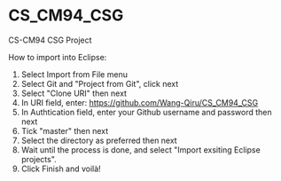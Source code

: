# CS_CM94_CSG
CS-CM94 CSG Project

How to import into Eclipse:

1. Select Import from File menu
2. Select Git and "Project from Git", click next
3. Select "Clone URI" then next
4. In URI field, enter:
    https://github.com/Wang-Qiru/CS_CM94_CSG
5. In Authtication field, enter your Github username and password then next
6. Tick "master" then next
7. Select the directory as preferred then next
8. Wait until the process is done, and select "Import exsiting Eclipse projects".
9. Click Finish and voilà!
